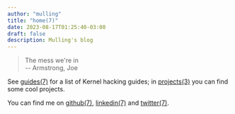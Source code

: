 ```yaml
---
author: "mulling"
title: "home(7)"
date: 2023-08-17T01:25:40-03:00
draft: false
description: Mulling's blog
---
```


> The mess we're in<br><span class="quote"> -- Armstrong, Joe</span>

See [guides(7)](/guides) for a list of Kernel hacking guides; in [projects(3)](/projects) you can find some cool projects.

You can find me on [github(7)](https://github.com/mulling), [linkedin(7)](https://linkedin.com/in/mulling) and [twitter(7)](https://twitter.com/coredumpie).
